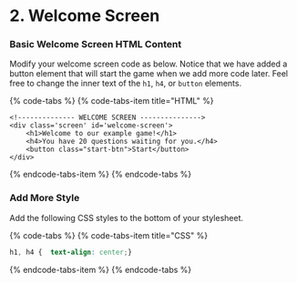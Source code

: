 # 2. Welcome Screen

### Basic Welcome Screen HTML Content

Modify your welcome screen code as below. Notice that we have added a button element that will start the game when we add more code later. Feel free to change the inner text of the `h1`, `h4`, or `button` elements. 

{% code-tabs %}
{% code-tabs-item title="HTML" %}
```markup
<!-------------- WELCOME SCREEN --------------->
<div class='screen' id='welcome-screen'>
    <h1>Welcome to our example game!</h1>
    <h4>You have 20 questions waiting for you.</h4>
    <button class="start-btn">Start</button>
</div>
```
{% endcode-tabs-item %}
{% endcode-tabs %}

### Add More Style

Add the following CSS styles to the bottom of your stylesheet.

{% code-tabs %}
{% code-tabs-item title="CSS" %}
```css
h1, h4 {  text-align: center;}
```
{% endcode-tabs-item %}
{% endcode-tabs %}

